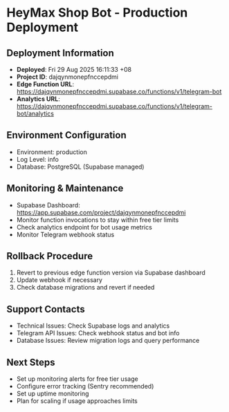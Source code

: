 # HeyMax Shop Bot - Production Deployment

## Deployment Information
- **Deployed**: Fri 29 Aug 2025 16:11:33 +08
- **Project ID**: dajqynmonepfnccepdmi
- **Edge Function URL**: https://dajqynmonepfnccepdmi.supabase.co/functions/v1/telegram-bot
- **Analytics URL**: https://dajqynmonepfnccepdmi.supabase.co/functions/v1/telegram-bot/analytics

## Environment Configuration
- Environment: production
- Log Level: info
- Database: PostgreSQL (Supabase managed)

## Monitoring & Maintenance
- Supabase Dashboard: https://app.supabase.com/project/dajqynmonepfnccepdmi
- Monitor function invocations to stay within free tier limits
- Check analytics endpoint for bot usage metrics
- Monitor Telegram webhook status

## Rollback Procedure
1. Revert to previous edge function version via Supabase dashboard
2. Update webhook if necessary
3. Check database migrations and revert if needed

## Support Contacts
- Technical Issues: Check Supabase logs and analytics
- Telegram API Issues: Check webhook status and bot info
- Database Issues: Review migration logs and query performance

## Next Steps
- Set up monitoring alerts for free tier usage
- Configure error tracking (Sentry recommended)
- Set up uptime monitoring
- Plan for scaling if usage approaches limits
